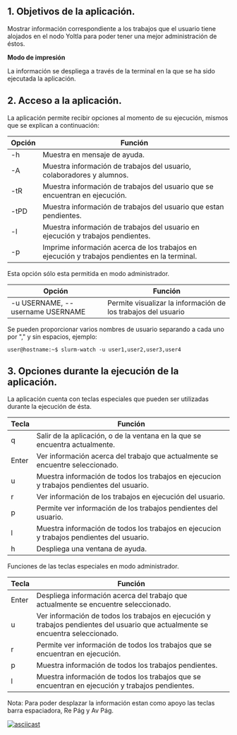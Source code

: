 
## 1. Objetivos de la aplicación.

Mostrar información correspondiente a los trabajos que el usuario tiene alojados en el nodo Yoltla para poder tener una mejor administración de éstos. 

**Modo de impresión**

La información se despliega a través de la terminal en la que se ha sido ejecutada la aplicación.


## 2. Acceso a la aplicación.

La aplicación permite recibir opciones al momento de su ejecución, mismos que se explican a continuación:

|Opción | Función | 
| ------ | ------ |
| -h | Muestra en mensaje de ayuda. |
| -A | Muestra información de trabajos del usuario, colaboradores y alumnos. |
|-tR | Muestra información de trabajos del usuario que se encuentran en ejecución. |
|-tPD | Muestra información de trabajos del usuario que estan pendientes. |
|-l | Muestra información de trabajos del usuario en ejecución y trabajos pendientes. |
|-p | Imprime información acerca de los trabajos en ejecución y trabajos pendientes en la terminal. |

Esta opción sólo esta permitida en modo administrador. 

| Opción | Función |
| ------ | ------ |
| -u USERNAME, --username USERNAME | Permite visualizar la información de los trabajos del usuario <USERNAME> |

Se pueden proporcionar varios nombres de usuario separando a cada uno por "," y sin espacios, ejemplo:

`
user@hostname:~$ slurm-watch -u user1,user2,user3,user4
`

## 3. Opciones durante la ejecución de la aplicación.

La aplicación cuenta con teclas especiales que pueden ser utilizadas durante la ejecución de ésta.  

| Tecla | Función | 
| ------ | ------ |
| q | Salir de la aplicación, o de la ventana en la que se encuentra actualmente. |
| Enter | Ver información acerca del trabajo que actualmente se encuentre seleccionado.|
| u | Muestra información de todos los trabajos en ejecucion y trabajos pendientes del usuario. |
| r | Ver información de los trabajos en ejecución del usuario.|
| p | Permite ver información de los trabajos pendientes del usuario. |
| l | Muestra información de todos los trabajos en ejecucion y trabajos pendientes del usuario. | 
| h	| Despliega una ventana de ayuda. |


Funciones de las teclas especiales en modo administrador.

| Tecla | Función |
| ------- | ------- |
| Enter | Despliega información acerca del trabajo que actualmente se encuentre seleccionado.|
| u | Ver información de todos los trabajos en ejecución y trabajos pendientes del usuario que actualmente se encuentra seleccionado. |
| r | Permite ver información de todos los trabajos que se encuentran en ejecución. |
| p | Muestra información de todos los trabajos pendientes. |
| l | Muestra información de todos los trabajos que se encuentran en ejecución y trabajos pendientes. |

Nota:
Para poder desplazar la información estan como apoyo las teclas barra espaciadora, Re Pág y Av Pág.


[![asciicast](https://asciinema.org/a/7ErMb7TN31zE5I1VdCsTFB1x4.png)](https://asciinema.org/a/7ErMb7TN31zE5I1VdCsTFB1x4)


